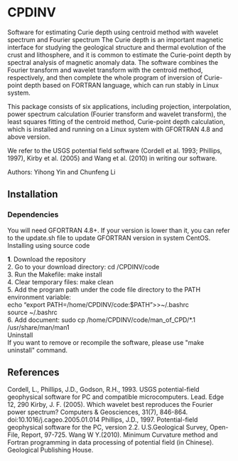 # CPDINV

Software for estimating Curie depth using centroid method with wavelet spectrum and Fourier spectrum The Curie depth is an important magnetic interface for studying the geological 
structure and thermal evolution of the crust and lithosphere, and it is common to estimate the Curie-point depth by spectral analysis of magnetic anomaly data. The software 
combines the Fourier transform and wavelet transform with the centroid method, respectively, and then complete the whole program of inversion of Curie-point depth based on FORTRAN 
language, which can run stably in Linux system.

This package consists of six applications, including projection, interpolation, power spectrum calculation (Fourier transform and wavelet transform), the least squares fitting of 
the centroid method, Curie-point depth calculation, which is installed and running on a Linux system with GFORTRAN 4.8 and above version.


We refer to the USGS potential field software (Cordell et al. 1993; Phillips, 1997), Kirby et al. (2005) and Wang et al. (2010) in writing our software.

Authors: Yihong Yin and Chunfeng Li

## **Installation**
### **Dependencies**
You will need GFORTRAN 4.8+. If your version is lower than it, you can refer to the update.sh file to update GFORTRAN version in system CentOS.
Installing using source code

**1**. Download the repository  
2. Go to your download directory: cd /CPDINV/code  
3. Run the Makefile: make install     
4. Clear temporary files: make clean  
5. Add the program path under the code file directory to the PATH environment variable:   
echo “export  PATH=/home/CPDINV/code:$PATH”>>~/.bashrc  
source ~/.bashrc  
6. Add document: sudo cp /home/CPDINV/code/man_of_CPD/*.1 /usr/share/man/man1  
Uninstall  
If you want to remove or recompile the software, please use "make uninstall" command.  


## **References**

Cordell, L., Phillips, J.D., Godson, R.H., 1993. USGS potential-field geophysical software for PC and compatible microcomputers. Lead. Edge 12, 290
Kirby, J. F. (2005). Which wavelet best reproduces the Fourier power spectrum? Computers & Geosciences, 31(7), 846-864. doi:10.1016/j.cageo.2005.01.014
Phillips, J.D., 1997. Potential-field geophysical software for the PC, version 2.2. U.S.Geological Survey, Open-File, Report, 97-725.
Wang W Y.(2010). Minimum Curvature method and Fortran programming in data processing of potential field (in Chinese). Geological Publishing House.
